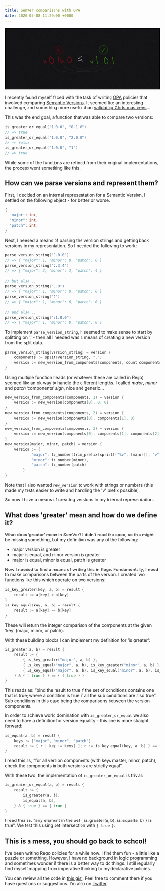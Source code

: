 ```yaml
---
title: SemVer comparisons with OPA
date: 2020-05-08 11:29:00 +0000
---
```


![versions.png](versions.png)

I recently found myself faced with the task of writing [OPA](https://www.openpolicyagent.org/) policies that involved comparing [Semantic Versions](https://semver.org/). It seemed like an interesting challenge, and something more useful than [validating Christmas trees](https://www.notion.so/posts/2019-12-05-rego-fun/)...

This was the end goal, a function that was able to compare two versions:

```go
is_greater_or_equal("1.0.0", "0.1.0")
// => true
is_greater_or_equal("1.0.0", "2.0.0")
// => false
is_greater_or_equal("1.0.0", "1")
// => true

```

While some of the functions are refined from their original implementations, the
process went something like this.

## How can we parse versions and represent them?

First, I decided on an internal representation for a Semantic Version, I settled
on the following object - for better or worse.

```go
{
  "major": int,
  "minor": int,
  "patch": int,
}

```

Next, I needed a means of parsing the version strings and getting back versions
in my representation. So I needed the following to work:

```go
parse_version_string("1.0.0")
// => { "major": 1, "minor": 0, "patch": 0 }
parse_version_string("2.3.4")
// => { "major": 2, "minor": 3, "patch": 4 }

// but also...
parse_version_string("1.0")
// => { "major": 1, "minor": 0, "patch": 0 }
parse_version_string("1")
// => { "major": 1, "minor": 0, "patch": 0 }

// and also...
parse_version_string("v1.0.0")
// => { "major": 1, "minor": 0, "patch": 0 }

```

To implement `parse_version_string`, it seemed to make sense to start by
splitting on '.' - then all I needed was a means of creating a new version from
the split data.

```go
parse_version_string(version_string) = version {
	components := split(version_string, ".")
	version := new_version_from_components(components, count(components))
}

```

Using multiple function heads (or whatever these are called in Rego) seemed like
an ok way to handle the different lengths. I called *major*, *minor* and *patch*
‘components’ *sigh*, nice and generic...

```go
new_version_from_components(components, 1) = version {
	version := new_version(components[0], 0, 0)
}
new_version_from_components(components, 2) = version {
	version := new_version(components[0], components[1], 0)
}
new_version_from_components(components, 3) = version {
	version := new_version(components[0], components[1], components[2])
}
new_version(major, minor, patch) = version {
	version := {
			"major": to_number(trim_prefix(sprintf("%v", [major]), "v")),
			"minor": to_number(minor),
			"patch": to_number(patch)
		}
}

```

Note that I also wanted `new_version` to work with strings or numbers (this made my tests easier to write and handling the 'v' prefix possible).

So now I have a means of creating versions in my internal representation.

## What does 'greater' mean and how do we define it?

What does ‘greater’ mean in SemVer? I didn’t read the spec, so this might be
missing something, but my definition was any of the following:

- major version is greater
- major is equal, and minor version is greater
- major is equal, minor is equal, patch is greater

Now I needed to find a means of writing this in Rego. Fundamentally, I need to
make comparisons between the parts of the version. I created two functions like
this which operate on two versions:

```go
is_key_greater(key, a, b) = result {
	result := a[key] > b[key]
}
is_key_equal(key, a, b) = result {
	result := a[key] == b[key]
}

```

These will return the integer comparison of the components at the given ‘key’
(major, minor, or patch).

With these building blocks I can implement my definition for ‘is greater’:

```go
is_greater(a, b) = result {
	result := {
		{ is_key_greater("major", a, b) },
		{ is_key_equal("major", a, b), is_key_greater("minor", a, b) },
		{ is_key_equal("major", a, b), is_key_equal("minor", a, b), is_key_greater("patch", a, b) },
	} & { { true } } == { { true } }
}

```

This reads as: “bind the result to true if the set of conditions contains one
that is true; where a condition is true if all the sub conditions are also
true”. Sub conditions in this case being the comparisons between the version
components.

In order to achieve world domination with `is_greater_or_equal` we also need to
have a definition for version equality - this one is more straight forward:

```go
is_equal(a, b) = result {
	keys := ["major", "minor", "patch"]
	result := { r | key := keys[_]; r := is_key_equal(key, a, b) } == { true }
}

```

I read this as, “for all version components (with keys master, minor, patch),
check the components in both versions are strictly equal”.

With these two, the implementation of `is_greater_or_equal` is trivial:

```go
is_greater_or_equal(a, b) = result {
	result := {
		is_greater(a, b),
		is_equal(a, b),
	} & { true } == { true }
}

```

I read this as: “any element in the set { is_greater(a, b), is_equal(a, b) } is
true”. We test this using set intersection with `{ true }`.

## This is a mess, you should go back to school!

I’ve been writing Rego policies for a while now, I find them fun - a little like a puzzle or something. However, I have no background in logic programming and sometimes wonder if there is a better way to do things. I still regularly find myself mapping from imperative thinking to my declarative policies.

You can review all the code in [this gist](https://gist.github.com/charlieegan3/76dbec05c65164ac98dfec74b1381c5a). Feel free to comment there if you have questions or suggestions. I’m also on [Twitter](https://twitter.com/charlieegan3).

